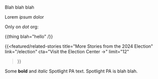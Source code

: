 Blah blah blah

Lorem <em>ipsum</em> dolor

Only on *dot* org:

{{thing 
   blah="hello"
/}}

{{<featured/related-stories
  title="More Stories from the 2024 Election"
  link="/election"
  cta="Visit the Election Center →"
  limit="12"
>}}

Some <strong>bold</strong> and <em>italic</em> Spotlight PA text. Spotlight PA is blah blah.

